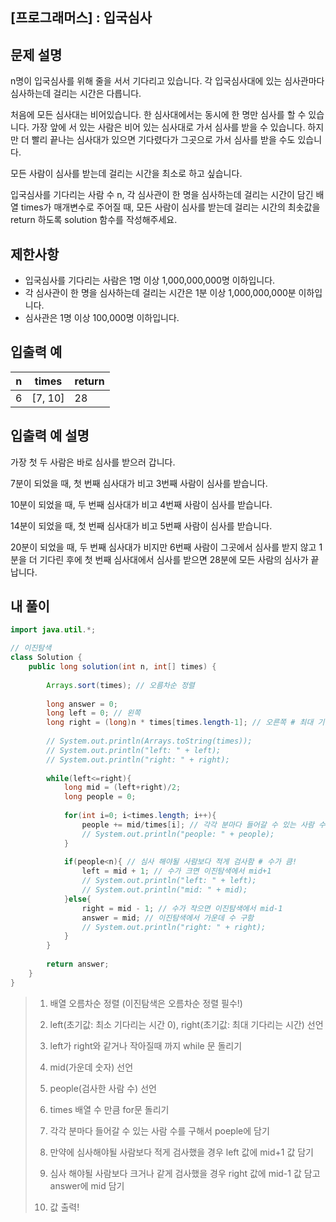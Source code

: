 ## [프로그래머스] : 입국심사

## 문제 설명

n명이 입국심사를 위해 줄을 서서 기다리고 있습니다. 각 입국심사대에 있는 심사관마다 심사하는데 걸리는 시간은 다릅니다.

처음에 모든 심사대는 비어있습니다. 한 심사대에서는 동시에 한 명만 심사를 할 수 있습니다. 가장 앞에 서 있는 사람은 비어 있는 심사대로 가서 심사를 받을 수 있습니다. 하지만 더 빨리 끝나는 심사대가 있으면 기다렸다가 그곳으로 가서 심사를 받을 수도 있습니다.

모든 사람이 심사를 받는데 걸리는 시간을 최소로 하고 싶습니다.

입국심사를 기다리는 사람 수 n, 각 심사관이 한 명을 심사하는데 걸리는 시간이 담긴 배열 times가 매개변수로 주어질 때, 모든 사람이 심사를 받는데 걸리는 시간의 최솟값을 return 하도록 solution 함수를 작성해주세요.

## 제한사항

- 입국심사를 기다리는 사람은 1명 이상 1,000,000,000명 이하입니다.
- 각 심사관이 한 명을 심사하는데 걸리는 시간은 1분 이상 1,000,000,000분 이하입니다.
- 심사관은 1명 이상 100,000명 이하입니다.

## 입출력 예

| n    | times   | return |
| ---- | ------- | ------ |
| 6    | [7, 10] | 28     |

## 입출력 예 설명

가장 첫 두 사람은 바로 심사를 받으러 갑니다.

7분이 되었을 때, 첫 번째 심사대가 비고 3번째 사람이 심사를 받습니다.

10분이 되었을 때, 두 번째 심사대가 비고 4번째 사람이 심사를 받습니다.

14분이 되었을 때, 첫 번째 심사대가 비고 5번째 사람이 심사를 받습니다.

20분이 되었을 때, 두 번째 심사대가 비지만 6번째 사람이 그곳에서 심사를 받지 않고 1분을 더 기다린 후에 첫 번째 심사대에서 심사를 받으면 28분에 모든 사람의 심사가 끝납니다.



## 내 풀이

```java
import java.util.*;

// 이진탐색
class Solution {
    public long solution(int n, int[] times) {
        
        Arrays.sort(times); // 오름차순 정렬
        
        long answer = 0;
        long left = 0; // 왼쪽
        long right = (long)n * times[times.length-1]; // 오른쪽 # 최대 기다리는 시간
        
        // System.out.println(Arrays.toString(times));
        // System.out.println("left: " + left);
        // System.out.println("right: " + right);
        
        while(left<=right){
            long mid = (left+right)/2;
            long people = 0;
            
            for(int i=0; i<times.length; i++){
                people += mid/times[i]; // 각각 분마다 들어갈 수 있는 사람 수
                // System.out.println("people: " + people);
            }
            
            if(people<n){ // 심사 해야될 사람보다 적게 검사함 # 수가 큼!
                left = mid + 1; // 수가 크면 이진탐색에서 mid+1
                // System.out.println("left: " + left);
                // System.out.println("mid: " + mid);
            }else{
                right = mid - 1; // 수가 작으면 이진탐색에서 mid-1
                answer = mid; // 이진탐색에서 가운데 수 구함
                // System.out.println("right: " + right);
            }
        }
        
        return answer;
    }
}
```

> 1. 배열 오름차순 정렬 (이진탐색은 오름차순 정렬 필수!)
>
> 2. left(초기값: 최소 기다리는 시간 0), right(초기값: 최대 기다리는 시간) 선언
>
> 3. left가 right와 같거나 작아질때 까지 while 문 돌리기
>
> 4. mid(가운데 숫자) 선언
>
> 5. people(검사한 사람 수) 선언
>
> 6. times 배열 수 만큼 for문 돌리기
>
> 7. 각각 분마다 들어갈 수 있는 사람 수를 구해서 poeple에 담기
>
> 8. 만약에 심사해야될 사람보다 적게 검사했을 경우 left 값에 mid+1 값 담기
>
> 9. 심사 해야될 사람보다 크거나 같게 검사했을 경우 right 값에 mid-1 값 담고 answer에 mid 담기
>
> 10. 값 출력!
>
>     



